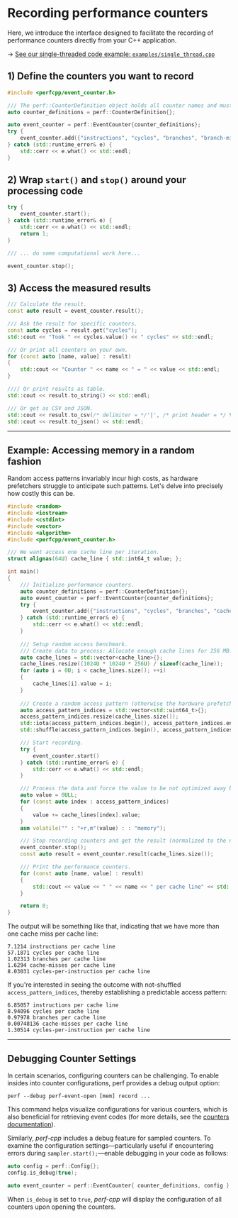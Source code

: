 # Recording performance counters

Here, we introduce the interface designed to facilitate the recording of performance counters directly from your C++ application. 

&rarr; [See our single-threaded code example: `examples/single_thread.cpp`](../examples/single_thread.cpp)

## 1) Define the counters you want to record
```cpp
#include <perfcpp/event_counter.h>

/// The perf::CounterDefinition object holds all counter names and must be alive when counters are accessed.
auto counter_definitions = perf::CounterDefinition{}; 

auto event_counter = perf::EventCounter{counter_definitions};
try {
    event_counter.add({"instructions", "cycles", "branches", "branch-misses", "cache-misses", "cache-references"});
} catch (std::runtime_error& e) {
    std::cerr << e.what() << std::endl;
}
```

## 2) Wrap `start()` and `stop()` around your processing code
```cpp
try {
    event_counter.start();
} catch (std::runtime_error& e) {
    std::cerr << e.what() << std::endl;
    return 1;
}

/// ... do some computational work here...

event_counter.stop();
```

## 3) Access the measured results
```cpp
/// Calculate the result.
const auto result = event_counter.result();

/// Ask the result for specific counters.
const auto cycles = result.get("cycles");
std::cout << "Took " << cycles.value() << " cycles" << std::endl;

/// Or print all counters on your own.
for (const auto [name, value] : result)
{
    std::cout << "Counter " << name << " = " << value << std::endl;
}

//// Or print results as table.
std::cout << result.to_string() << std::endl;

/// Or get as CSV and JSON.
std::cout << result.to_csv(/* delimiter = */'|', /* print header = */ true) << std::endl;
std::cout << result.to_json() << std::endl;
```
---
## Example: Accessing memory in a random fashion
Random access patterns invariably incur high costs, as hardware prefetchers struggle to anticipate such patterns. 
Let's delve into precisely how costly this can be.

```cpp
#include <random>
#include <iostream>
#include <cstdint>
#include <vector>
#include <algorithm>
#include <perfcpp/event_counter.h>

/// We want access one cache line per iteration.
struct alignas(64U) cache_line { std::int64_t value; };

int main()
{
    /// Initialize performance counters.
    auto counter_definitions = perf::CounterDefinition{};
    auto event_counter = perf::EventCounter{counter_definitions};
    try {
        event_counter.add({"instructions", "cycles", "branches", "cache-misses", "cycles-per-instruction"});
    } catch (std::runtime_error& e) {
        std::cerr << e.what() << std::endl;
    }
    
    /// Setup random access benchmark.
    /// Create data to process: Allocate enough cache lines for 256 MB.
    auto cache_lines = std::vector<cache_line>{};
    cache_lines.resize((1024U * 1024U * 256U) / sizeof(cache_line));
    for (auto i = 0U; i < cache_lines.size(); ++i)
    {
        cache_lines[i].value = i;
    }
    
    /// Create a random access pattern (otherwise the hardware prefetcher will take action).
    auto access_pattern_indices = std::vector<std::uint64_t>{};
    access_pattern_indices.resize(cache_lines.size());
    std::iota(access_pattern_indices.begin(), access_pattern_indices.end(), 0U);
    std::shuffle(access_pattern_indices.begin(), access_pattern_indices.end(), std::mt19937 {std::random_device{}()});

    /// Start recording.
    try {
        event_counter.start()
    } catch (std::runtime_error& e) {
        std::cerr << e.what() << std::endl;
    }

    /// Process the data and force the value to be not optimized away by the compiler.
    auto value = 0ULL;
    for (const auto index : access_pattern_indices)
    {
        value += cache_lines[index].value;
    }
    asm volatile("" : "+r,m"(value) : : "memory");

    /// Stop recording counters and get the result (normalized to the number of accessed cache lines).
    event_counter.stop();
    const auto result = event_counter.result(cache_lines.size());

    /// Print the performance counters.
    for (const auto [name, value] : result)
    {
        std::cout << value << " " << name << " per cache line" << std::endl;
    }

    return 0;
}
```

The output will be something like that, indicating that we have more than one cache miss per cache line:

    7.1214 instructions per cache line
    57.1871 cycles per cache line
    1.02313 branches per cache line
    1.6294 cache-misses per cache line
    8.03031 cycles-per-instruction per cache line

If you're interested in seeing the outcome with not-shuffled `access_pattern_indices`, thereby establishing a predictable access pattern:

    6.85057 instructions per cache line
    8.94096 cycles per cache line
    0.97978 branches per cache line
    0.00748136 cache-misses per cache line
    1.30514 cycles-per-instruction per cache line

---

## Debugging Counter Settings
In certain scenarios, configuring counters can be challenging.
To enable insides into counter configurations, perf provides a debug output option:


    perf --debug perf-event-open [mem] record ...


This command helps visualize configurations for various counters, which is also beneficial for retrieving event codes (for more details, see the [counters documentation](counters.md)).

Similarly, *perf-cpp* includes a debug feature for sampled counters.
To examine the configuration settings—particularly useful if encountering errors during `sampler.start();`—enable debugging in your code as follows:

```cpp
auto config = perf::Config{};
config.is_debug(true);

auto event_counter = perf::EventCounter{ counter_definitions, config };
```

When `is_debug` is set to `true`, *perf-cpp* will display the configuration of all counters upon opening the counters.

